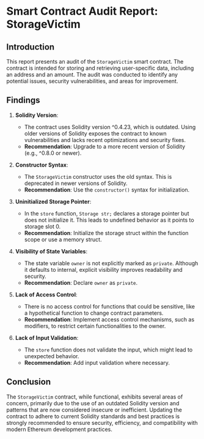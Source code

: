 # Smart Contract Audit Report: StorageVictim

## Introduction

This report presents an audit of the `StorageVictim` smart contract. The contract is intended for storing and retrieving user-specific data, including an address and an amount. The audit was conducted to identify any potential issues, security vulnerabilities, and areas for improvement.

## Findings

1. **Solidity Version**: 
   - The contract uses Solidity version ^0.4.23, which is outdated. Using older versions of Solidity exposes the contract to known vulnerabilities and lacks recent optimizations and security fixes.
   - **Recommendation**: Upgrade to a more recent version of Solidity (e.g., ^0.8.0 or newer).

2. **Constructor Syntax**:
   - The `StorageVictim` constructor uses the old syntax. This is deprecated in newer versions of Solidity.
   - **Recommendation**: Use the `constructor()` syntax for initialization.

3. **Uninitialized Storage Pointer**:
   - In the `store` function, `Storage str;` declares a storage pointer but does not initialize it. This leads to undefined behavior as it points to storage slot 0.
   - **Recommendation**: Initialize the storage struct within the function scope or use a memory struct.

4. **Visibility of State Variables**:
   - The state variable `owner` is not explicitly marked as `private`. Although it defaults to internal, explicit visibility improves readability and security.
   - **Recommendation**: Declare `owner` as `private`.

5. **Lack of Access Control**:
   - There is no access control for functions that could be sensitive, like a hypothetical function to change contract parameters.
   - **Recommendation**: Implement access control mechanisms, such as modifiers, to restrict certain functionalities to the owner.

6. **Lack of Input Validation**:
   - The `store` function does not validate the input, which might lead to unexpected behavior.
   - **Recommendation**: Add input validation where necessary.

## Conclusion

The `StorageVictim` contract, while functional, exhibits several areas of concern, primarily due to the use of an outdated Solidity version and patterns that are now considered insecure or inefficient. Updating the contract to adhere to current Solidity standards and best practices is strongly recommended to ensure security, efficiency, and compatibility with modern Ethereum development practices.